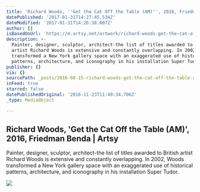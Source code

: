 ```yaml
---
title: 'Richard Woods, ''Get the Cat Off the Table (AM)'', 2016, Friedman Benda | Artsy'
datePublished: '2017-01-31T14:27:45.534Z'
dateModified: '2017-01-31T14:26:38.007Z'
author: []
isBasedOnUrl: 'https://m.artsy.net/artwork/richard-woods-get-the-cat-off-the-table-am'
description: >-
  Painter, designer, sculptor, architect-the list of titles awarded to British
  artist Richard Woods is extensive and constantly overlapping. In 2002, Woods
  transformed a New York gallery space with an exaggerated use of historical
  patterns, architecture, and iconography in his installation Super Tudor.
publisher: {}
via: {}
sourcePath: _posts/2016-08-15-richard-woods-get-the-cat-off-the-table-am-2016-fried.md
inFeed: true
starred: false
datePublishedOriginal: '2016-11-23T11:40:34.706Z'
_type: MediaObject

---
```

<article style=""><h1>Richard Woods, 'Get the Cat Off the Table (AM)', 2016, Friedman Benda | Artsy</h1><p>Painter, designer, sculptor, architect-the list of titles awarded to British artist Richard Woods is extensive and constantly overlapping. In 2002, Woods transformed a New York gallery space with an exaggerated use of historical patterns, architecture, and iconography in his installation Super Tudor.</p><img src="https://d32dm0rphc51dk.cloudfront.net/FiRqnoKL9goxAmODki7Zsg/large.jpg" /></article>